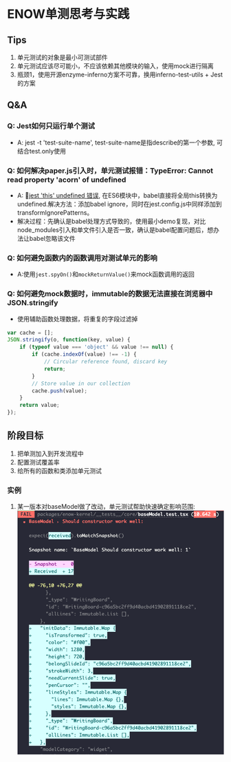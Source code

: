 # ENOW单测思考与实践

## Tips

1. 单元测试的对象是最小可测试部件
2. 单元测试应该尽可能小，不应该依赖其他模块的输入，使用mock进行隔离
3. 瓶颈1，使用开源enzyme-inferno方案不可靠，换用inferno-test-utils + Jest的方案

## Q&A

### Q: Jest如何只运行单个测试

- A: jest -t 'test-suite-name', test-suite-name是指describe的第一个参数, 可结合test.only使用

### Q: 如何解决paper.js引入时，单元测试报错：TypeError: Cannot read property 'acorn' of undefined

- A: [jest 'this' undefined 错误](https://github.com/facebook/jest/issues/3970#issuecomment-328703877), 在ES6模块中，babel直接将全局this转换为undefined.解决方法：添加babel ignore，同时在jest.config.js中同样添加到transformIgnorePatterns。
- 解决过程：先确认是babel处理方式导致的，使用最小demo复现，对比node_modules引入和单文件引入是否一致，确认是babel配置问题后，想办法让babel忽略该文件

### Q: 如何避免函数内的函数调用对测试单元的影响

- A:使用`jest.spyOn()`和`mockReturnValue()`来mock函数调用的返回

### Q: 如何避免mock数据时，immutable的数据无法直接在浏览器中JSON.stringify

- 使用辅助函数处理数据，将重复的字段过滤掉

```javascript
var cache = [];
JSON.stringify(o, function(key, value) {
    if (typeof value === 'object' && value !== null) {
        if (cache.indexOf(value) !== -1) {
            // Circular reference found, discard key
            return;
        }
        // Store value in our collection
        cache.push(value);
    }
    return value;
});
```

## 阶段目标

1. 把单测加入到开发流程中
2. 配置测试覆盖率
3. 给所有的函数和类添加单元测试

### 实例

1. 某一版本对baseModel做了改动，单元测试帮助快速确定影响范围:
![base-model-snapshot](./assets/base-model-snapshot.jpg)

